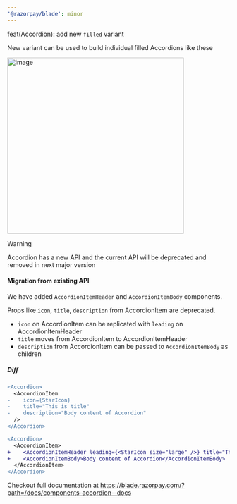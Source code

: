 ```yaml
---
'@razorpay/blade': minor
---
```


feat(Accordion): add new `filled` variant

New variant can be used to build individual filled Accordions like these

<img width="400" alt="image" src="https://github.com/razorpay/blade/assets/30949385/7f3d737f-149a-42b0-be1b-1c86d5a0fd83">

> [!Warning]
>
> Accordion has a new API and the current API will be deprecated and removed in next major version

#### Migration from existing API

We have added `AccordionItemHeader` and `AccordionItemBody` components.

Props like `icon`, `title`, `description` from AccordionItem are deprecated.

- `icon` on AccordionItem can be replicated with `leading` on AccordionItemHeader
- `title` moves from AccordionItem to AccordionItemHeader
- `description` from AccordionItem can be passed to `AccordionItemBody` as children

##### Diff

```diff
<Accordion>
  <AccordionItem
-    icon={StarIcon}
-    title="This is title"
-    description="Body content of Accordion"
  />
</Accordion>
```

```diff
<Accordion>
  <AccordionItem>
+    <AccordionItemHeader leading={<StarIcon size="large" />} title="This is title" />
+    <AccordionItemBody>Body content of Accordion</AccordionItemBody>
  </AccordionItem>
</Accordion>
```

Checkout full documentation at https://blade.razorpay.com/?path=/docs/components-accordion--docs
